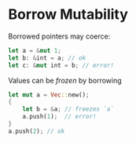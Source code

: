 # Borrow Mutability

Borrowed pointers may coerce:

```rust
let a = &mut 1;
let b: &int = a; // ok
let c: &mut int = b; // error!
```

Values can be *frozen* by borrowing

```rust
let mut a = Vec::new();
{
    let b = &a; // freezes `a`
    a.push(1);  // error!
}
a.push(2); // ok
```
